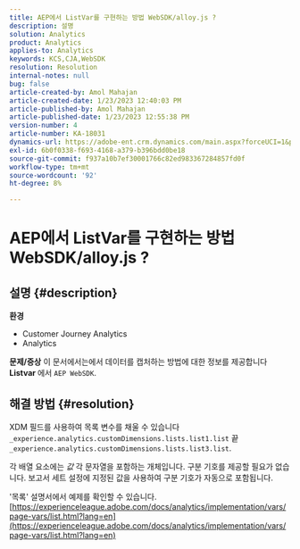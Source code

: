 ```yaml
---
title: AEP에서 ListVar를 구현하는 방법 WebSDK/alloy.js ?
description: 설명
solution: Analytics
product: Analytics
applies-to: Analytics
keywords: KCS,CJA,WebSDK
resolution: Resolution
internal-notes: null
bug: false
article-created-by: Amol Mahajan
article-created-date: 1/23/2023 12:40:03 PM
article-published-by: Amol Mahajan
article-published-date: 1/23/2023 12:55:38 PM
version-number: 4
article-number: KA-18031
dynamics-url: https://adobe-ent.crm.dynamics.com/main.aspx?forceUCI=1&pagetype=entityrecord&etn=knowledgearticle&id=ea81f808-1b9b-ed11-aad1-6045bd006239
exl-id: 6b0f0338-f693-4168-a379-b396bdd0be18
source-git-commit: f937a10b7ef30001766c82ed983367284857fd0f
workflow-type: tm+mt
source-wordcount: '92'
ht-degree: 8%

---
```


# AEP에서 ListVar를 구현하는 방법 WebSDK/alloy.js ?

## 설명 {#description}

<b>환경</b>
- Customer Journey Analytics
- Analytics



<b>문제/증상</b>
이 문서에서는에서 데이터를 캡처하는 방법에 대한 정보를 제공합니다 <b>Listvar </b>에서 `AEP WebSDK`.


## 해결 방법 {#resolution}

XDM 필드를 사용하여 목록 변수를 채울 수 있습니다<br>
`_experience.analytics.customDimensions.lists.list1.list` 끝 `_experience.analytics.customDimensions.lists.list3.list`.

각 배열 요소에는 *값* 각 문자열을 포함하는 개체입니다. 구분 기호를 제공할 필요가 없습니다. 보고서 세트 설정에 지정된 값을 사용하여 구분 기호가 자동으로 포함됩니다.

&#39;목록&#39; 설명서에서 예제를 확인할 수 있습니다. [https://experienceleague.adobe.com/docs/analytics/implementation/vars/page-vars/list.html?lang=en](https://experienceleague.adobe.com/docs/analytics/implementation/vars/page-vars/list.html?lang=en)
